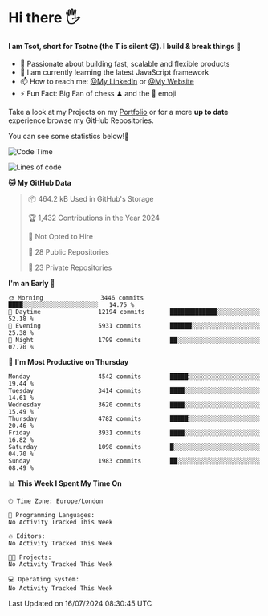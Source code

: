 # Hi there :raised_hand_with_fingers_splayed:
#### I am Tsot, short for Tsotne (the T is silent :wink:). I build & break things :space_invader:
- :telescope: Passionate about building fast, scalable and flexible products
- :seedling: I am currently learning the latest JavaScript framework 
- :mailbox: How to reach me: [@My LinkedIn](https://www.linkedin.com/in/tsotne-gvadzabia/) or [@My Website](https://tsotne.co.uk/contact)
- :zap: Fun Fact: Big Fan of chess ♟ and the 👾 emoji

Take a look at my Projects on my [Portfolio](https://tsotne.co.uk/) or for a more **up to date** experience browse my GitHub Repositories.

You can see some statistics below!:space_invader:
<!--START_SECTION:waka-->
![Code Time](http://img.shields.io/badge/Code%20Time-761%20hrs%202%20mins-blue)

![Lines of code](https://img.shields.io/badge/From%20Hello%20World%20I%27ve%20Written-8.0%20million%20lines%20of%20code-blue)

**🐱 My GitHub Data** 

> 📦 464.2 kB Used in GitHub's Storage 
 > 
> 🏆 1,432 Contributions in the Year 2024
 > 
> 🚫 Not Opted to Hire
 > 
> 📜 28 Public Repositories 
 > 
> 🔑 23 Private Repositories 
 > 
**I'm an Early 🐤** 

```text
🌞 Morning                3446 commits        ████░░░░░░░░░░░░░░░░░░░░░   14.75 % 
🌆 Daytime                12194 commits       █████████████░░░░░░░░░░░░   52.18 % 
🌃 Evening                5931 commits        ██████░░░░░░░░░░░░░░░░░░░   25.38 % 
🌙 Night                  1799 commits        ██░░░░░░░░░░░░░░░░░░░░░░░   07.70 % 
```
📅 **I'm Most Productive on Thursday** 

```text
Monday                   4542 commits        █████░░░░░░░░░░░░░░░░░░░░   19.44 % 
Tuesday                  3414 commits        ████░░░░░░░░░░░░░░░░░░░░░   14.61 % 
Wednesday                3620 commits        ████░░░░░░░░░░░░░░░░░░░░░   15.49 % 
Thursday                 4782 commits        █████░░░░░░░░░░░░░░░░░░░░   20.46 % 
Friday                   3931 commits        ████░░░░░░░░░░░░░░░░░░░░░   16.82 % 
Saturday                 1098 commits        █░░░░░░░░░░░░░░░░░░░░░░░░   04.70 % 
Sunday                   1983 commits        ██░░░░░░░░░░░░░░░░░░░░░░░   08.49 % 
```


📊 **This Week I Spent My Time On** 

```text
🕑︎ Time Zone: Europe/London

💬 Programming Languages: 
No Activity Tracked This Week

🔥 Editors: 
No Activity Tracked This Week

🐱‍💻 Projects: 
No Activity Tracked This Week

💻 Operating System: 
No Activity Tracked This Week
```


 Last Updated on 16/07/2024 08:30:45 UTC
<!--END_SECTION:waka-->
